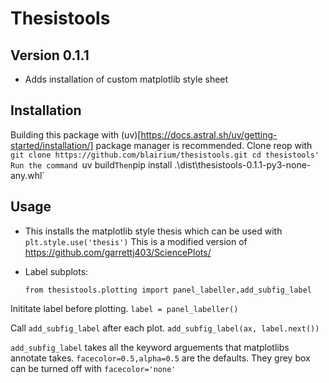 # Thesistools

## Version 0.1.1

- Adds installation of custom matplotlib style sheet

## Installation
Building this package with (uv)[https://docs.astral.sh/uv/getting-started/installation/] package manager is recommended.
Clone reop with
`git clone https://github.com/blairium/thesistools.git
cd thesistools'
Run the command
`uv build`
Then
`pip install .\dist\thesistools-0.1.1-py3-none-any.whl`

## Usage

- This installs the matplotlib style thesis which can be used with
`plt.style.use('thesis')` This is a modified version of https://github.com/garrettj403/SciencePlots/
- Label subplots:
  
  `from thesistools.plotting import panel_labeller,add_subfig_label`


Inititate label before plotting.
`label = panel_labeller()`


Call `add_subfig_label` after each plot.
`add_subfig_label(ax, label.next())`

`add_subfig_label` takes all the keyword arguements that matplotlibs annotate takes. `facecolor=0.5,alpha=0.5` are the defaults. They grey box can be turned off with `facecolor='none'`


